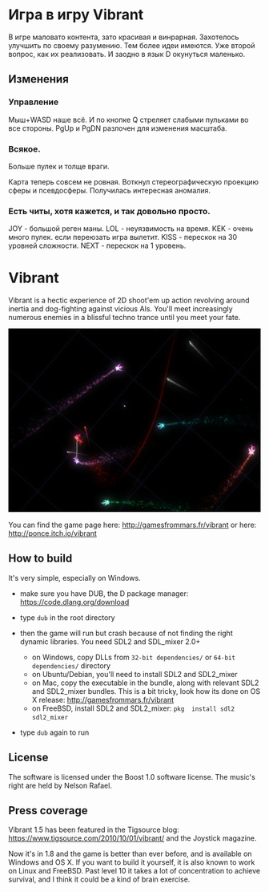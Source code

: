 # Игра в игру Vibrant

В игре маловато контента, зато красивая и винрарная. Захотелось улучшить по своему разумению. Тем более идеи имеются. Уже второй вопрос, как их реализовать. И заодно в язык D окунуться маленько.

## Изменения

### Управление

Мыш+WASD наше всё. И по кнопке Q стреляет слабыми пульками во все стороны.
PgUp и PgDN разлочен для изменения масштаба.

### Всякое. 

Больше пулек и толще враги.

Карта теперь совсем не ровная. Воткнул стереографическую проекцию сферы и псевдосферы. Получилась интересная аномалия. 

### Есть читы, хотя кажется, и так довольно просто.

JOY - большой реген маны.
LOL - неуязвимость на время.
KEK - очень много пулек. если переюзать игра вылетит.
KISS - перескок на 30 уровней сложности.
NEXT - перескок на 1 уровень.


# Vibrant

Vibrant is a hectic experience of 2D shoot'em up action revolving around inertia and dog-fighting against vicious AIs. You'll meet increasingly numerous enemies in a blissful techno trance until you meet your fate.

![Vibrant game screenshot](screenshot.jpg)

You can find the game page here: http://gamesfrommars.fr/vibrant
or here: http://ponce.itch.io/vibrant

## How to build

It's very simple, especially on Windows.

- make sure you have DUB, the D package manager: https://code.dlang.org/download

- type `dub` in the root directory

- then the game will run but crash because of not finding the right dynamic libraries. You need SDL2 and SDL_mixer 2.0+
  * on Windows, copy DLLs from `32-bit dependencies/` or `64-bit dependencies/` directory
  * on Ubuntu/Debian, you'll need to install SDL2 and SDL2_mixer
  * on Mac, copy the executable in the bundle, along with relevant SDL2 and SDL2_mixer bundles. This is a bit tricky, look how its done on OS X release: http://gamesfrommars.fr/vibrant
  * on FreeBSD, install SDL2 and SDL2_mixer: `pkg  install sdl2 sdl2_mixer`

- type `dub` again to run

## License

The software is licensed under the Boost 1.0 software license.
The music's right are held by Nelson Rafael.

## Press coverage
Vibrant 1.5 has been featured in the Tigsource blog: https://www.tigsource.com/2010/10/01/vibrant/
and the Joystick magazine.

Now it's in 1.8 and the game is better than ever before, and is available on Windows and OS X.
If you want to build it yourself, it is also known to work on Linux and FreeBSD.
Past level 10 it takes a lot of concentration to achieve survival, and I think it could be a kind of brain exercise.
